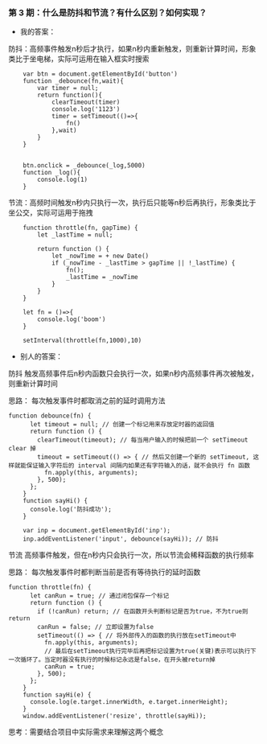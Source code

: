 ### 第 3 期：什么是防抖和节流？有什么区别？如何实现？

* 我的答案：

防抖：高频事件触发n秒后才执行，如果n秒内重新触发，则重新计算时间，形象类比于坐电梯，实际可运用在输入框实时搜索
```
    var btn = document.getElementById('button')
    function _debounce(fn,wait){
        var timer = null;
        return function(){
            clearTimeout(timer)
            console.log('1123')
            timer = setTimeout(()=>{
                fn()
            },wait)
        }
    }


    btn.onclick = _debounce(_log,5000)
    function _log(){
        console.log(1)
    }
```

节流：高频时间触发n秒内只执行一次，执行后只能等n秒后再执行，形象类比于坐公交，实际可运用于拖拽

```
    function throttle(fn, gapTime) {
        let _lastTime = null;

        return function () {
            let _nowTime = + new Date()
            if (_nowTime - _lastTime > gapTime || !_lastTime) {
                fn();
                _lastTime = _nowTime
            }
        }
    }

    let fn = ()=>{
        console.log('boom')
    }
    
    setInterval(throttle(fn,1000),10)
```
* 别人的答案：

防抖
触发高频事件后n秒内函数只会执行一次，如果n秒内高频事件再次被触发，则重新计算时间

思路：
每次触发事件时都取消之前的延时调用方法
```
function debounce(fn) {
      let timeout = null; // 创建一个标记用来存放定时器的返回值
      return function () {
        clearTimeout(timeout); // 每当用户输入的时候把前一个 setTimeout clear 掉
        timeout = setTimeout(() => { // 然后又创建一个新的 setTimeout, 这样就能保证输入字符后的 interval 间隔内如果还有字符输入的话，就不会执行 fn 函数
          fn.apply(this, arguments);
        }, 500);
      };
    }
    function sayHi() {
      console.log('防抖成功');
    }

    var inp = document.getElementById('inp');
    inp.addEventListener('input', debounce(sayHi)); // 防抖
```
节流
高频事件触发，但在n秒内只会执行一次，所以节流会稀释函数的执行频率

思路：
每次触发事件时都判断当前是否有等待执行的延时函数

```
function throttle(fn) {
      let canRun = true; // 通过闭包保存一个标记
      return function () {
        if (!canRun) return; // 在函数开头判断标记是否为true，不为true则return
        canRun = false; // 立即设置为false
        setTimeout(() => { // 将外部传入的函数的执行放在setTimeout中
          fn.apply(this, arguments);
          // 最后在setTimeout执行完毕后再把标记设置为true(关键)表示可以执行下一次循环了。当定时器没有执行的时候标记永远是false，在开头被return掉
          canRun = true;
        }, 500);
      };
    }
    function sayHi(e) {
      console.log(e.target.innerWidth, e.target.innerHeight);
    }
    window.addEventListener('resize', throttle(sayHi));
```

思考：需要结合项目中实际需求来理解这两个概念

